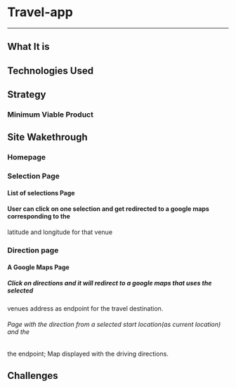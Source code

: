 # Travel-app
---

## What It is

## Technologies Used

## Strategy

### Minimum Viable Product

## Site Wakethrough

### Homepage

### Selection Page

#### List of selections Page

#### User can click on one selection and get redirected to a google maps corresponding to the
latitude and longitude for that venue


### Direction page

#### A Google Maps Page 

##### Click on directions and it will redirect to a google maps that uses the selected
venues address as endpoint for the travel destination.

###### Page with the direction from a selected start location(as current location) and the 
the endpoint; Map displayed with the driving directions.

## Challenges
